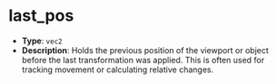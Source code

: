 # last_pos

- **Type**: `vec2`
- **Description**: Holds the previous position of the viewport or object before the last transformation was applied. This is often used for tracking movement or calculating relative changes.